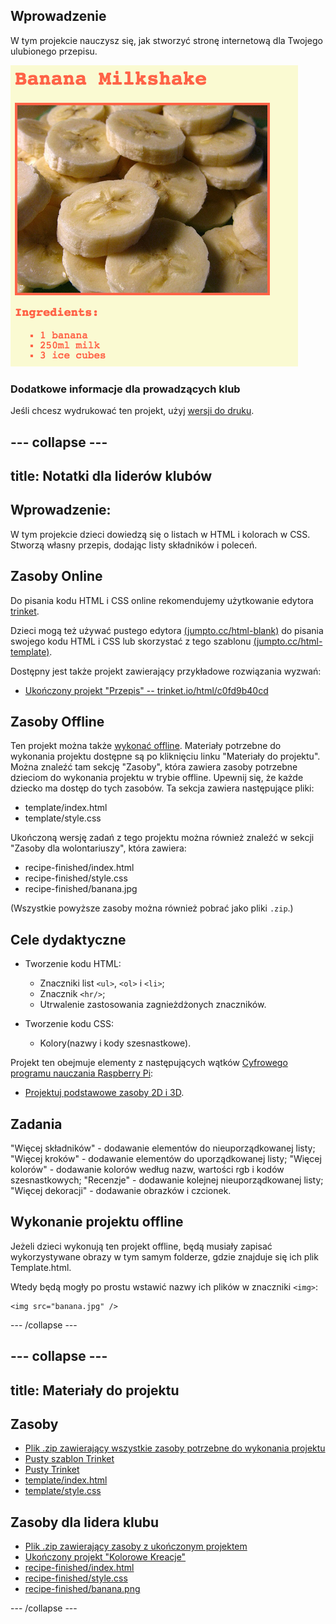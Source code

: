 ## Wprowadzenie

W tym projekcie nauczysz się, jak stworzyć stronę internetową dla Twojego ulubionego przepisu.

![zrzut ekranu](images/recipe-final.png)

### Dodatkowe informacje dla prowadzących klub

Jeśli chcesz wydrukować ten projekt, użyj [wersji do druku](https://projects.raspberrypi.org/en/projects/recipe/print).

## \--- collapse \---

## title: Notatki dla liderów klubów

## Wprowadzenie:

W tym projekcie dzieci dowiedzą się o listach w HTML i kolorach w CSS. Stworzą własny przepis, dodając listy składników i poleceń.

## Zasoby Online

Do pisania kodu HTML i CSS online rekomendujemy użytkowanie edytora [trinket](https://trinket.io/).

Dzieci mogą też używać pustego edytora [(jumpto.cc/html-blank)](http://jumpto.cc/html-blank) do pisania swojego kodu HTML i CSS lub skorzystać z tego szablonu [(jumpto.cc/html-template)](http://jumpto.cc/html-template).

Dostępny jest także projekt zawierający przykładowe rozwiązania wyzwań:

+ [Ukończony projekt "Przepis" -- trinket.io/html/c0fd9b40cd](https://trinket.io/html/c0fd9b40cd)

## Zasoby Offline

Ten projekt można także [wykonać offline](https://www.codeclubprojects.org/en-GB/resources/webdev-working-offline/). Materiały potrzebne do wykonania projektu dostępne są po kliknięciu linku "Materiały do projektu". Można znaleźć tam sekcję "Zasoby", która zawiera zasoby potrzebne dzieciom do wykonania projektu w trybie offline. Upewnij się, że każde dziecko ma dostęp do tych zasobów. Ta sekcja zawiera następujące pliki:

+ template/index.html
+ template/style.css

Ukończoną wersję zadań z tego projektu można również znaleźć w sekcji "Zasoby dla wolontariuszy", która zawiera:

+ recipe-finished/index.html
+ recipe-finished/style.css
+ recipe-finished/banana.jpg

(Wszystkie powyższe zasoby można również pobrać jako pliki `.zip`.)

## Cele dydaktyczne

+ Tworzenie kodu HTML:
    
    + Znaczniki list `<ul>`, `<ol>` i `<li>`;
    + Znacznik `<hr/>`;
    + Utrwalenie zastosowania zagnieżdżonych znaczników.

+ Tworzenie kodu CSS:
    
    + Kolory(nazwy i kody szesnastkowe).

Projekt ten obejmuje elementy z następujących wątków [Cyfrowego programu nauczania Raspberry Pi](http://rpf.io/curriculum):

+ [ Projektuj podstawowe zasoby 2D i 3D](https://www.raspberrypi.org/curriculum/design/creator).

## Zadania

"Więcej składników" - dodawanie elementów do nieuporządkowanej listy; "Więcej kroków" - dodawanie elementów do uporządkowanej listy; "Więcej kolorów" - dodawanie kolorów według nazw, wartości rgb i kodów szesnastkowych; "Recenzje" - dodawanie kolejnej nieuporządkowanej listy; "Więcej dekoracji" - dodawanie obrazków i czcionek.

## Wykonanie projektu offline

Jeżeli dzieci wykonują ten projekt offline, będą musiały zapisać wykorzystywane obrazy w tym samym folderze, gdzie znajduje się ich plik Template.html.

Wtedy będą mogły po prostu wstawić nazwy ich plików w znaczniki `<img>`:

    <img src="banana.jpg" />
    

\--- /collapse \---

## \--- collapse \---

## title: Materiały do projektu

## Zasoby

+ [Plik .zip zawierający wszystkie zasoby potrzebne do wykonania projektu](resources/recipe-project-resources.zip)
+ [Pusty szablon Trinket](http://jumpto.cc/trinket-template)
+ [Pusty Trinket](http://jumpto.cc/trinket-blank)
+ [template/index.html](resources/template-index.html)
+ [template/style.css](resources/template-style.css)

## Zasoby dla lidera klubu

+ [Plik .zip zawierający zasoby z ukończonym projektem](resources/recipe-volunteer-resources.zip)
+ [Ukończony projekt "Kolorowe Kreacje"](https://trinket.io/html/c0fd9b40cd)
+ [recipe-finished/index.html](resources/recipe-finished-index.html)
+ [recipe-finished/style.css](resources/recipe-finished-style.css)
+ [recipe-finished/banana.png](resources/recipe-finished-banana.png)

\--- /collapse \---
